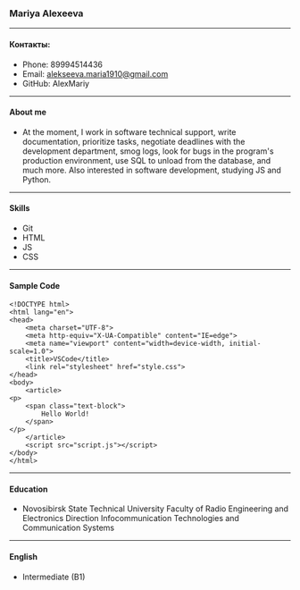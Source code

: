 ### Mariya Alexeeva
----
#### Контакты: 
* Phone: 89994514436
* Email: alekseeva.maria1910@gmail.com
* GitHub: AlexMariy
--- 
#### About me

* At the moment, I work in software technical support, write documentation, prioritize tasks, negotiate deadlines with the development department, smog logs, look for bugs in the program's production environment, use SQL to unload from the database, and much more. Also interested in software development, studying JS and Python.
---
#### Skills 
* Git
* HTML
* JS
* CSS
---
#### Sample Code
```
<!DOCTYPE html>
<html lang="en">
<head>
    <meta charset="UTF-8">
    <meta http-equiv="X-UA-Compatible" content="IE=edge">
    <meta name="viewport" content="width=device-width, initial-scale=1.0">
    <title>VSCode</title>
    <link rel="stylesheet" href="style.css">
</head>
<body>
    <article>
<p>
    <span class="text-block"> 
        Hello World!
    </span>
</p>
    </article>
    <script src="script.js"></script>
</body>
</html>
```
---
#### Education
* Novosibirsk State Technical University
Faculty of Radio Engineering and Electronics Direction Infocommunication Technologies and Communication Systems
---
#### English 
* Intermediate (B1)
